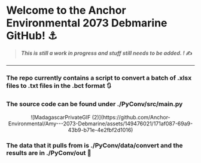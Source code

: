 # __Welcome to the Anchor Environmental 2073 Debmarine GitHub!__ ⚓

> #### _This is still a work in progress and stuff still needs to be added. !_ ✍️

---

### The repo currently contains a script to convert a batch of .xlsx files to .txt files in the .bct format 🔃

### The source code can be found under ./PyConv/src/main.py 

<p align="center">
![MadagascarPrivateGIF (2)](https://github.com/Anchor-Environmental/Amy---2073-Debmarine/assets/149476021/171af087-69a9-43b9-b71e-4e2fbf2d1016)  
</p>


### The data that it pulls from is ./PyConv/data/convert and the results are in ./PyConv/out 📂

